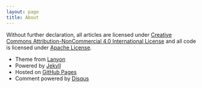 ```yaml
---
layout: page
title: About
---
```


Without further declaration, all articles are licensed under [Creative Commons Attribution-NonCommercial 4.0 International License](http://creativecommons.org/licenses/by-nc/4.0/) and all code is licensed under [Apache License](http://www.apache.org/licenses/LICENSE-2.0).

* Theme from [Lanyon](http://lanyon.getpoole.com)
* Powered by [Jekyll](http://jekyllrb.com)
* Hosted on [GitHub Pages](https://pages.github.com)
* Comment powered by [Disqus](https://pages.github.com)
